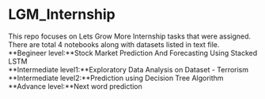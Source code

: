 # LGM_Internship
This repo focuses on Lets Grow More Internship tasks that were assigned. There are total 4 notebooks along with datasets listed in text file.
<br>**Begineer level:**Stock Market Prediction And Forecasting Using Stacked LSTM
<br>**Intermediate level1:**Exploratory Data Analysis on Dataset - Terrorism 
<br>**Intermediate level2:**Prediction using Decision Tree  Algorithm
<br>**Advance level:**Next word prediction
